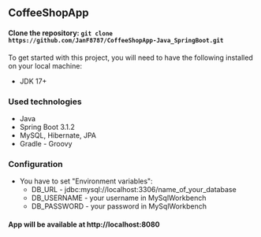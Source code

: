 ## CoffeeShopApp

#### Clone the repository: `git clone https://github.com/JanF8787/CoffeeShopApp-Java_SpringBoot.git`

To get started with this project, you will need to have the following installed on your local machine:

* JDK 17+

### Used technologies

* Java
* Spring Boot 3.1.2
* MySQL, Hibernate, JPA
* Gradle - Groovy

### Configuration

* You have to set "Environment variables":
    * DB_URL - jdbc:mysql://localhost:3306/name_of_your_database
    * DB_USERNAME - your username in MySqlWorkbench
    * DB_PASSWORD - your password in MySqlWorkbench


#### App will be available at http://localhost:8080
